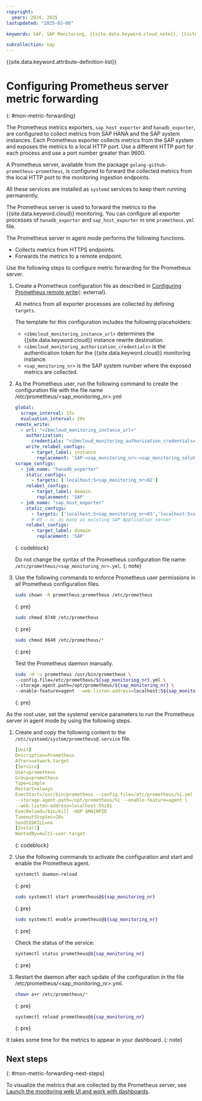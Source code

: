 ```yaml
---
copyright:
  years: 2024, 2025
lastupdated: "2025-02-06"

keywords: SAP, SAP Monitoring, {{site.data.keyword.cloud_notm}}, {{site.data.keyword.ibm_cloud_sap}}, SAP Workloads, SAP HANA

subcollection: sap
---
```


{{site.data.keyword.attribute-definition-list}}

# Configuring Prometheus server metric forwarding
{: #mon-metric-forwarding}

The Prometheus metrics exporters, `sap_host_exporter` and `hanadb_exporter`, are configured to collect metrics from SAP HANA and the SAP system instances.
Each Prometheus exporter collects metrics from the SAP system and exposes the metrics to a local HTTP port. Use a different HTTP port for each process and use a port number greater than 9600.

A Prometheus server, available from the package `golang-github-prometheus-prometheus`, is configured to forward the collected metrics from the local HTTP port to the monitoring ingestion endpoints.

All these services are installed as `systemd` services to keep them running permanently.

The Prometheus server is used to forward the metrics to the {{site.data.keyword.cloud}} monitoring.
You can configure all exporter processes of `hanadb_exporter` and `sap_host_exporter` in one `prometheus.yml` file.

The Prometheus server in agent mode performs the following functions.

   * Collects metrics from HTTPS endpoints.
   * Forwards the metrics to a remote endpoint.

Use the following steps to configure metric forwarding for the Prometheus server.

1. Create a Prometheus configuration file as described in [Configuring Prometheus remote write](/docs/monitoring?topic=monitoring-prometheus_remote_write){: external}.

   All metrics from all exporter processes are collected by defining `targets`.

   The template for this configuration includes the following placeholders:

      * `<ibmcloud_monitoring_instance_url>` determines the {{site.data.keyword.cloud}} instance rewrite destination.
      * `<ibmcloud_monitoring_authorization_credentials>` is the authentication token for the {{site.data.keyword.cloud}} monitoring instance.
      * `<sap_monitoring_nr>` is the SAP system number where the exposed metrics are collected.

1. As the Prometheus user, run the following command to create the configuration file with the file name /etc/prometheus/<sap_monitoring_nr>.yml

   ```yaml
   global:
     scrape_interval: 15s
     evaluation_interval: 20s
   remote_write:
     - url: "<ibmcloud_monitoring_instance_url>"
       authorization:
         credentials: "<ibmcloud_monitoring_authorization_credentials>"
       write_relabel_configs:
         - target_label: instance
           replacement: 'SAP-<sap_monitoring_nr>-<sap_monitoring_solution_name>'
   scrape_configs:
     - job_name: "hanadb_exporter"
       static_configs:
         - targets: ['localhost:5<sap_monitoring_nr>02']
       relabel_configs:
         - target_label: domain
           replacement: 'SAP'
     - job_name: "sap_host_exporter"
       static_configs:
         - targets: ['localhost:5<sap_monitoring_nr>03','localhost:5<sap_monitoring_nr>04','localhost:5<sap_monitoring_nr>05']
         # 05 – n: as many as existing SAP Application server
       relabel_configs:
         - target_label: domain
           replacement: 'SAP'
   ```
   {: codeblock}

   Do not change the syntax of the Prometheus configuration file name: `/etc/prometheus/<sap_monitoring_nr>.yml`.
   {: note}

1. Use the following commands to enforce Prometheus user permissions in all Prometheus configuration files.

   ```sh
   sudo chown -R prometheus:prometheus /etc/prometheus
   ```
   {: pre}

   ```sh
   sudo chmod 0740 /etc/prometheus
   ```
   {: pre}

   ```sh
   sudo chmod 0640 /etc/prometheus/*
   ```
   {: pre}

   Test the Prometheus daemon manually.

   ```sh
   sudo -H -u prometheus /usr/bin/prometheus \
   --config.file=/etc/prometheus/${sap_monitoring_nr}.yml \
   --storage.agent.path=/opt/prometheus/${sap_monitoring_nr} \
   --enable-feature=agent --web.listen-address=localhost:5${sap_monitoring_nr}01
   ```
   {: pre}

As the root user, set the systemd service parameters to run the Prometheus server in agent mode by using the following steps.

1. Create and copy the following content to the `/etc/systemd/system/prometheus@.service` file.

   ```yaml
   [Unit]
   Description=Prometheus
   After=network.target
   [Service]
   User=prometheus
   Group=prometheus
   Type=simple
   Restart=always
   ExecStart=/usr/bin/prometheus --config.file=/etc/prometheus/%i.yml \
   --storage.agent.path=/opt/prometheus/%i --enable-feature=agent \
   --web.listen-address=localhost:5%i01
   ExecReload=/bin/kill -HUP $MAINPID
   TimeoutStopSec=20s
   SendSIGKILL=no
   [Install]
   WantedBy=multi-user.target
   ```
   {: codeblock}

1. Use the following commands to activate the configuration and start and enable the Prometheus agent.

   ```sh
   systemctl daemon-reload
   ```
   {: pre}

   ```sh
   sudo systemctl start prometheus@${sap_monitoring_nr}
   ```
   {: pre}

   ```sh
   sudo systemctl enable prometheus@${sap_monitoring_nr}
   ```
   {: pre}

   Check the status of the service:

   ```sh
   systemctl status prometheus@${sap_monitoring_nr}
   ```
   {: pre}

1. Restart the daemon after each update of the configuration in the file /etc/prometheus/<sap_monitoring_nr>.yml.

   ```sh
   chown a+r /etc/prometheus/*
   ```
   {: pre}

   ```sh
   systemctl reload prometheus@${sap_monitoring_nr}
   ```
   {: pre}

It takes some time for the metrics to appear in your dashboard.
{: note}

## Next steps
{: #mon-metric-forwarding-next-steps}

To visualize the metrics that are collected by the Prometheus server, see [Launch the monitoring web UI and work with dashboards](/docs/sap?topic=sap-mon-launch-web-ui-dashboards).

